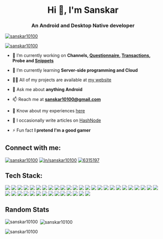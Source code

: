 <h1 align="center">Hi 👋, I'm Sanskar</h1>
<h3 align="center">An Android and Desktop Native developer</h3>

<p align="left"> <a href="https://github.com/ryo-ma/github-profile-trophy"><img src="https://github-profile-trophy.vercel.app/?username=sanskar10100&theme=dracula" alt="sanskar10100" /></a> </p>

<p align="left"> <a href="https://twitter.com/sanskar10100" target="blank"><img src="https://img.shields.io/twitter/follow/sanskar10100?logo=twitter&style=for-the-badge" alt="sanskar10100" /></a> </p>

- 🔭 I’m currently working on **Channels, [Questionnaire](https://github.com/sanskar10100/Questionnaire), [Transactions](https://github.com/sanskar10100/Transactions), Probe and [Snippets](https://github.com/SnippetsDev)**

- 🌱 I’m currently learning **Server-side programming and Cloud**

- 👨‍💻 All of my projects are available at [my website](https://sanskar10100.github.io)

- 💬 Ask me about **anything Android**

- 📫 Reach me at **sanskar10100@gmail.com**

- 📄 Know about my experiences [here](https://drive.google.com/file/d/127Ve1Db8-BGBK0l14024-r4auLbUwYmI/view)

- 📝 I occasionally write articles on [HashNode](https://sanskar10100.hashnode.dev)

- ⚡ Fun fact **I pretend I'm a good gamer**

<h2 align="left">Connect with me:</h3>
<p align="left">
<a href="https://twitter.com/sanskar10100" target="blank"><img align="center" src="https://img.shields.io/badge/Twitter-1DA1F2?style=for-the-badge&logo=twitter&logoColor=white" alt="sanskar10100"/></a>
<a href="https://linkedin.com/in/sanskar10100" target="blank"><img align="center" src="https://img.shields.io/badge/LinkedIn-0077B5?style=for-the-badge&logo=linkedin&logoColor=white" alt="in/sanskar10100"/></a>
<a href="https://stackoverflow.com/users/6315197" target="blank"><img align="center" src="https://img.shields.io/badge/Stack_Overflow-FE7A16?style=for-the-badge&logo=stack-overflow&logoColor=white" alt="6315197"/></a>
</p>

## Tech Stack:
<p align="left">
<img src="https://img.shields.io/badge/Amazon_AWS-FF9900?style=for-the-badge&logo=amazonaws&logoColor=white">
<img src="https://img.shields.io/badge/Google_Cloud-4285F4?style=for-the-badge&logo=google-cloud&logoColor=white">
<img src="https://img.shields.io/badge/PostgreSQL-316192?style=for-the-badge&logo=postgresql&logoColor=white">
<img src="https://img.shields.io/badge/SQLite-07405E?style=for-the-badge&logo=sqlite&logoColor=white">
<img src="https://img.shields.io/badge/Django-092E20?style=for-the-badge&logo=django&logoColor=white">
<img src="https://img.shields.io/badge/firebase-ffca28?style=for-the-badge&logo=firebase&logoColor=black">
<img src="https://img.shields.io/badge/Flask-000000?style=for-the-badge&logo=flask&logoColor=white">
<img src="https://img.shields.io/badge/gradle-02303A?style=for-the-badge&logo=gradle&logoColor=white">
<img src="https://img.shields.io/badge/Markdown-000000?style=for-the-badge&logo=markdown&logoColor=white">
<img src="https://img.shields.io/badge/Material--UI-0081CB?style=for-the-badge&logo=material-ui&logoColor=white">
<img src="https://img.shields.io/badge/npm-CB3837?style=for-the-badge&logo=npm&logoColor=white">
<img src="https://img.shields.io/badge/Android_Studio-3DDC84?style=for-the-badge&logo=android-studio&logoColor=white">
<img src="https://img.shields.io/badge/CLion-000000?style=for-the-badge&logo=clion&logoColor=white">
<img src="https://img.shields.io/badge/IntelliJIDEA-000000.svg?style=for-the-badge&logo=intellij-idea&logoColor=white">
<img src="https://img.shields.io/badge/PyCharm-000000.svg?&style=for-the-badge&logo=PyCharm&logoColor=white">
<img src="https://img.shields.io/badge/sublime_text-%23575757.svg?&style=for-the-badge&logo=sublime-text&logoColor=important">
<img src="https://img.shields.io/badge/Visual_Studio_Code-0078D4?style=for-the-badge&logo=visual%20studio%20code&logoColor=white">
<img src="https://img.shields.io/badge/Python-FFD43B?style=for-the-badge&logo=python&logoColor=darkgreen">
<img src="https://img.shields.io/badge/HTML5-E34F26?style=for-the-badge&logo=html5&logoColor=white">
<img src="https://img.shields.io/badge/CSS3-1572B6?style=for-the-badge&logo=css3&logoColor=white">
<img src="https://img.shields.io/badge/JavaScript-323330?style=for-the-badge&logo=javascript&logoColor=F7DF1E">
<img src="https://img.shields.io/badge/C-00599C?style=for-the-badge&logo=c&logoColor=white">
<img src="https://img.shields.io/badge/C%2B%2B-00599C?style=for-the-badge&logo=c%2B%2B&logoColor=white">
<img src="https://img.shields.io/badge/Java-ED8B00?style=for-the-badge&logo=java&logoColor=white">
<img src="https://img.shields.io/badge/Kotlin-0095D5?&style=for-the-badge&logo=kotlin&logoColor=white">
<img src="https://img.shields.io/badge/Dart-0175C2?style=for-the-badge&logo=dart&logoColor=white">
<img src="https://img.shields.io/badge/json-5E5C5C?style=for-the-badge&logo=json&logoColor=white">
<img src="https://img.shields.io/badge/Scratch-4D97FF?style=for-the-badge&logo=Scratch&logoColor=white">
<img src="https://img.shields.io/badge/Notion-000000?style=for-the-badge&logo=notion&logoColor=white">
<img src="https://img.shields.io/badge/Android-3DDC84?style=for-the-badge&logo=android&logoColor=white">
<img src="https://img.shields.io/badge/Windows-0078D6?style=for-the-badge&logo=windows&logoColor=white">
<img src="https://img.shields.io/badge/Linux-FCC624?style=for-the-badge&logo=linux&logoColor=black">
<img src="https://img.shields.io/badge/manjaro-35BF5C?style=for-the-badge&logo=manjaro&logoColor=white">
<img src="https://img.shields.io/badge/Google_Play-414141?style=for-the-badge&logo=google-play&logoColor=white">
<img src="https://img.shields.io/badge/GNU%20Bash-4EAA25?style=for-the-badge&logo=GNU%20Bash&logoColor=white">
<img src="https://img.shields.io/badge/oh_my_zsh-1A2C34?style=for-the-badge&logo=ohmyzsh&logoColor=white">
<img src="https://img.shields.io/badge/Google_chrome-4285F4?style=for-the-badge&logo=Google-chrome&logoColor=white">
<img src="https://img.shields.io/badge/Tor_Browser-7D4698?style=for-the-badge&logo=Tor-Browser&logoColor=white">
<img src="https://img.shields.io/badge/asus-laptop-000000?style=for-the-badge&logo=asus&logoColor=white">
</p>

## Random Stats

<p><img align="left" src="https://github-readme-stats.vercel.app/api/top-langs?username=sanskar10100&show_icons=true&theme=radical&locale=en&layout=compact" alt="sanskar10100" /></p>

<p>&nbsp;<img align="center" src="https://github-readme-stats.vercel.app/api?username=sanskar10100&show_icons=true&theme=dark&locale=en" alt="sanskar10100" /></p>

<p><img align="center" src="https://github-readme-streak-stats.herokuapp.com/?user=sanskar10100&" alt="sanskar10100" /></p>
